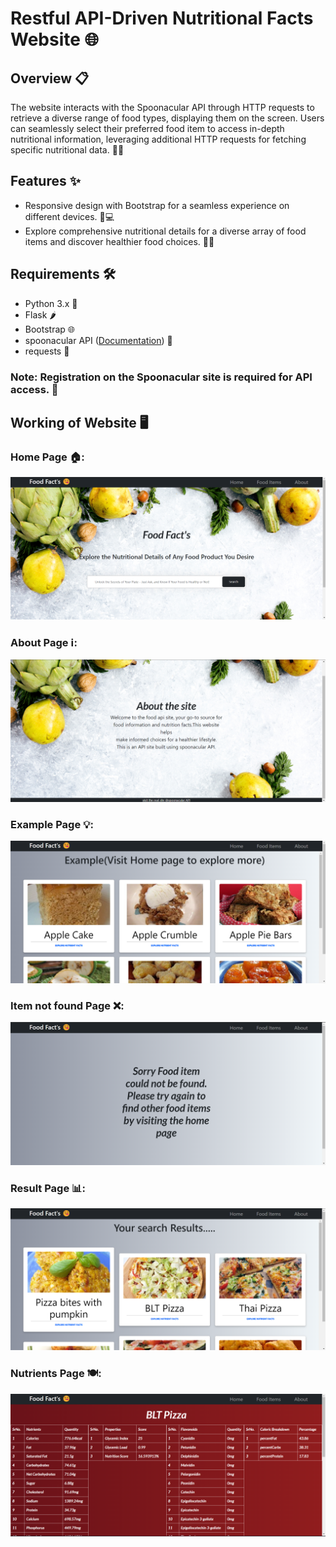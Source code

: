 # Restful API-Driven Nutritional Facts Website 🌐

## Overview 📋

The website interacts with the Spoonacular API through HTTP requests to retrieve a diverse range of food types, displaying them on the screen. Users can seamlessly select their preferred food item to access in-depth nutritional information, leveraging additional HTTP requests for fetching specific nutritional data. 🍎🍲

## Features ✨

- Responsive design with Bootstrap for a seamless experience on different devices. 📱💻
- Explore comprehensive nutritional details for a diverse array of food items and discover healthier food choices. 🥦🍓

## Requirements 🛠️

- Python 3.x 🐍
- Flask 🌶️
- Bootstrap 🌐
- spoonacular API ([Documentation](https://spoonacular.com/food-api/docs)) 🥄
- requests 📡

### Note: Registration on the Spoonacular site is required for API access. 📝

## Working of Website 🖥️

### Home Page 🏠:
![Home Page](readme_pics/home_page.png) 

### About Page ℹ️:
![About Page](readme_pics/about_page.png) 

### Example Page 💡:
![Example Page](readme_pics/example_page.png) 

### Item not found Page ❌:
![No food items](readme_pics/not_found_page.png) 

### Result Page 📊:
![Result Page](readme_pics/result_page.png) 

### Nutrients Page 🍽️:
![Nutrients Page](readme_pics/nutrient_page.png) 

